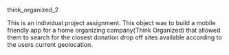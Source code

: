  think_organized_2

This is an individual project assignment. This object was to build a mobile friendly app for a 
home organizing company(Think Organized) that allowed them to search for the closest donation drop off sites available
according to the users current geolocation.
